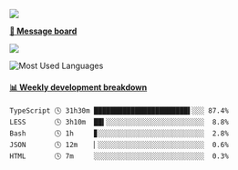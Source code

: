 [![](https://count.getloli.com/get/@SmaIIstars.github.readme)](https://count.getloli.com/)


[**💬 Message board**](https://chat.getloli.com/room/@SmaIIstars.github)

[![](https://chat.getloli.com/room/@SmaIIstars.github/svg?width=600&height=100&limit=20&theme=light&fontSize=14)](https://chat.getloli.com/room/@SmaIIstars.github)


![Most Used Languages](https://github-readme-stats.vercel.app/api/top-langs/?username=SmaIIstars&theme=dark&layout=compact)

<!-- waka-box start -->
#### <a href="https://gist.github.com/e31f5e1b7a15ee54e2fc8fca68aa5e2b" target="_blank">📊 Weekly development breakdown</a>
```text
TypeScript 🕓 31h30m ███████████████████████▌░░░ 87.4%
LESS       🕓 3h10m  ██▍░░░░░░░░░░░░░░░░░░░░░░░░  8.8%
Bash       🕓 1h     ▊░░░░░░░░░░░░░░░░░░░░░░░░░░  2.8%
JSON       🕓 12m    ▏░░░░░░░░░░░░░░░░░░░░░░░░░░  0.6%
HTML       🕓 7m     ░░░░░░░░░░░░░░░░░░░░░░░░░░░  0.3%
```
<!-- Powered by https://github.com/YouEclipse/waka-box-go . -->
<!-- waka-box end -->

